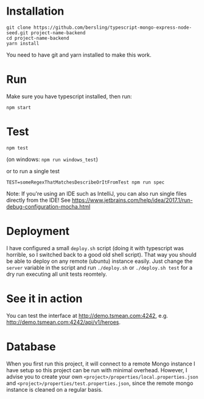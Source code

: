 # Installation

```
git clone https://github.com/bersling/typescript-mongo-express-node-seed.git project-name-backend
cd project-name-backend
yarn install
```

You need to have git and yarn installed to make this work.

# Run
Make sure you have typescript installed, then run:
```
npm start
```

# Test
```
npm test
```
(on windows: `npm run windows_test`)

or to run a single test

```
TEST=someRegexThatMatchesDescribeOrItFromTest npm run spec
```

Note: If you're using an IDE such as IntelliJ, you can also run single files
directly from the IDE! See https://www.jetbrains.com/help/idea/2017.1/run-debug-configuration-mocha.html


# Deployment

I have configured a small `deploy.sh` script
(doing it with typescript was horrible, so I switched back to a good old shell script).
That way you should be able to deploy on any remote (ubuntu) instance easily.
Just change the `server` variable in the script
and run
`./deploy.sh` or `./deploy.sh test` for a dry run
executing all unit tests reomtely.


# See it in action

You can test the interface at http://demo.tsmean.com:4242, e.g.
http://demo.tsmean.com:4242/api/v1/heroes.


# Database
When you first run this project,
it will connect to a remote Mongo instance I have setup so this project can be run with minimal overhead.
However, I advise you to create your own `<project>/properties/local.properties.json`
and `<project>/properties/test.properties.json`,
since the remote mongo instance is cleaned on a regular basis.
